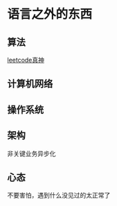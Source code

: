 # 语言之外的东西

## 算法
[leetcode真神](https://leetcode.cn/circle/discuss/RvFUtj/)

## 计算机网络

## 操作系统

## 架构
非关键业务异步化

## 心态
不要害怕，遇到什么没见过的太正常了